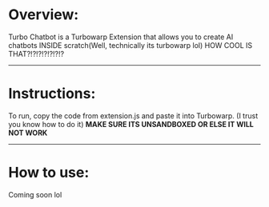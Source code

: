 # Overview:
Turbo Chatbot is a Turbowarp Extension that allows you to create AI chatbots INSIDE scratch(Well, technically its turbowarp lol) HOW COOL IS THAT?!?!?!?!?!?!? 

---

# Instructions:
To run, copy the code from extension.js and paste it into Turbowarp. (I trust you know how to do it)  **MAKE SURE ITS UNSANDBOXED OR ELSE IT WILL NOT WORK**

---

# How to use:
Coming soon lol
